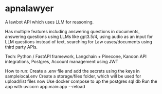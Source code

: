 # apnalawyer

A lawbot API which uses LLM for reasoning. 

Has multiple features including answering questions in documents, answering questions using LLMs like gpt3.5/4, using audio as an input for LLM questions instead of text, searching for Law cases/documents using third party APIs.

Tech:
Python / FastAPI framework,
Langchain + Pinecone,
Kanoon API integrations,
Postgres,
Account management using JWT

How to run:
Create a .env file and add the secrets using the keys in samplelocal.env
Create a storage/files folder, which will be used for upload/list files now
Use docker compose to up the postgres sql db
Run the app with uvicorn app.main:app --reload
 
